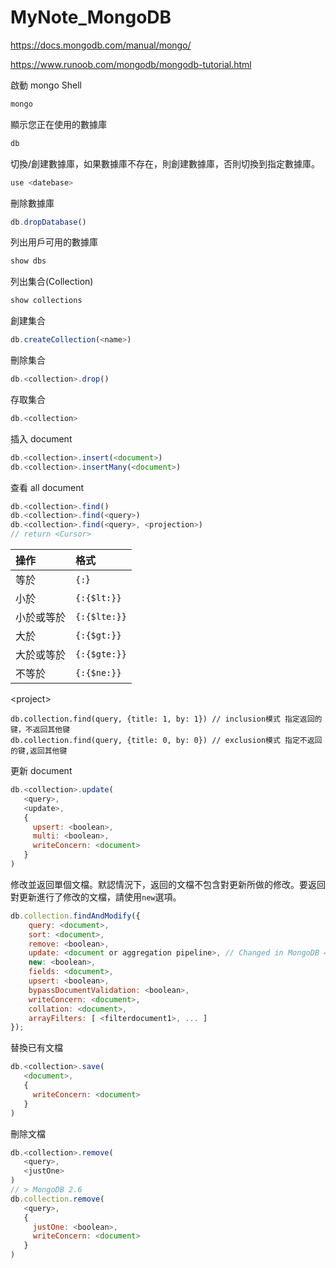 # MyNote_MongoDB

https://docs.mongodb.com/manual/mongo/ 

https://www.runoob.com/mongodb/mongodb-tutorial.html

啟動 mongo Shell

```js
mongo
```

顯示您正在使用的數據庫

```js
db
```

切換/創建數據庫，如果數據庫不存在，則創建數據庫，否則切換到指定數據庫。

```js
use <datebase>
```

刪除數據庫

```js
db.dropDatabase()
```

列出用戶可用的數據庫

```js
show dbs
```

列出集合(Collection)

```js
show collections
```

創建集合

```js
db.createCollection(<name>)
```

刪除集合

```js
db.<collection>.drop()
```

存取集合

```js
db.<collection>
```

插入 document

```js
db.<collection>.insert(<document>)
db.<collection>.insertMany(<document>)
```

查看 all document

```js
db.<collection>.find()
db.<collection>.find(<query>)
db.<collection>.find(<query>, <projection>)
// return <Cursor>
```

| 操作       | 格式         |
| :--------- | :----------- |
| 等於       | `{:`}        |
| 小於       | `{:{$lt:}}`  |
| 小於或等於 | `{:{$lte:}}` |
| 大於       | `{:{$gt:}}`  |
| 大於或等於 | `{:{$gte:}}` |
| 不等於     | `{:{$ne:}}`  |

\<project>

```
db.collection.find(query, {title: 1, by: 1}) // inclusion模式 指定返回的键，不返回其他键
db.collection.find(query, {title: 0, by: 0}) // exclusion模式 指定不返回的键,返回其他键
```

更新 document

```js
db.<collection>.update(
   <query>,
   <update>,
   {
     upsert: <boolean>,
     multi: <boolean>,
     writeConcern: <document>
   }
)
```

修改並返回單個文檔。默認情況下，返回的文檔不包含對更新所做的修改。要返回對更新進行了修改的文檔，請使用`new`選項。

```js
db.collection.findAndModify({
    query: <document>,
    sort: <document>,
    remove: <boolean>,
    update: <document or aggregation pipeline>, // Changed in MongoDB 4.2
    new: <boolean>,
    fields: <document>,
    upsert: <boolean>,
    bypassDocumentValidation: <boolean>,
    writeConcern: <document>,
    collation: <document>,
    arrayFilters: [ <filterdocument1>, ... ]
});
```

替換已有文檔

```js
db.<collection>.save(
   <document>,
   {
     writeConcern: <document>
   }
)
```

刪除文檔

```js
db.<collection>.remove(
   <query>,
   <justOne>
)
// > MongoDB 2.6
db.collection.remove(
   <query>,
   {
     justOne: <boolean>,
     writeConcern: <document>
   }
)
```



